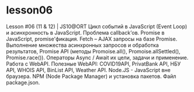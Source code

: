 # lesson06
Lesson #06 (11 &amp; 12) | JS10@ORT  Цикл событий в JavaScript (Event Loop) и асинхронность в JavaScript. Проблема callback’ов. Promise в JavaScript, promise'фикация. Fetch – AJAX запросы на базе Promise. Выполнение множества асинхронных запросов и обработка результатов, Promise API (методы Promoise.all(), Promoise.allSettled(), Promise.race()). Операторы Async / Await  их цели, задачи и применение. Работа с WebAPI. Полезные WebAPI: COVID19API, PrivatBank API, НБУ API, WHOIS API, BinList API, Weather API. Node.JS - JavaScript вне браузера. NPM (Node Package Manager) и установка пакетов. Файл package.json.

